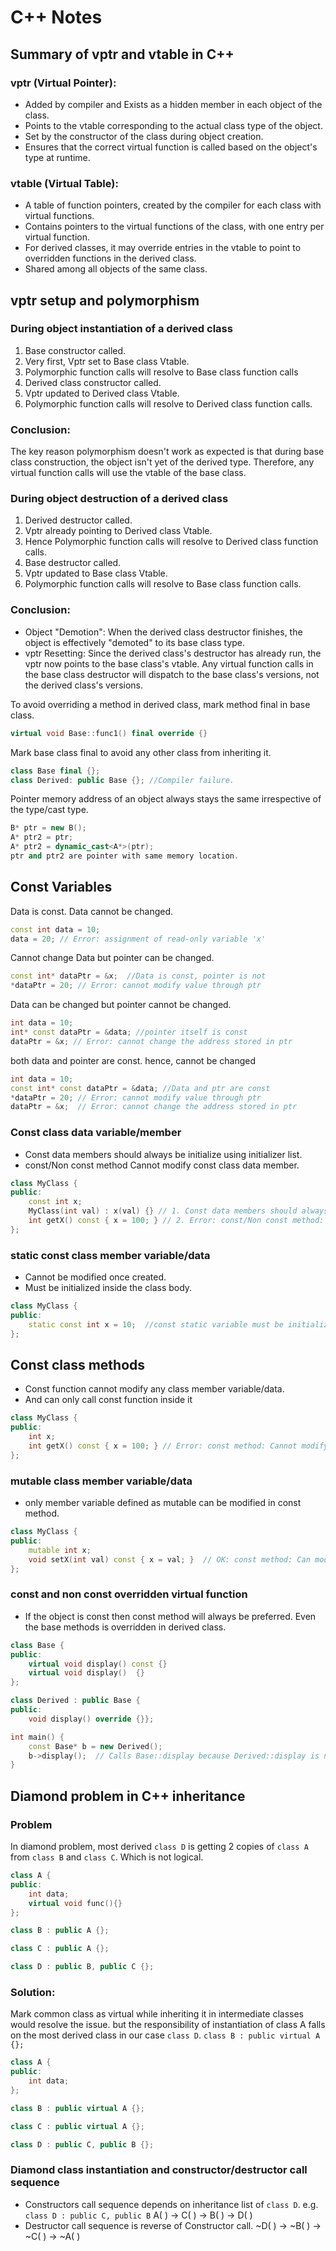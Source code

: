 # C++ Notes

##  Summary of vptr and vtable in C++


### vptr (Virtual Pointer):
-	Added by compiler and Exists as a hidden member in each object of the class.
-	Points to the vtable corresponding to the actual class type of the object.
-	Set by the constructor of the class during object creation.
-	Ensures that the correct virtual function is called based on the object's type at runtime.
###	vtable (Virtual Table):
-	A table of function pointers, created by the compiler for each class with virtual functions.
-	Contains pointers to the virtual functions of the class, with one entry per virtual function.
-	For derived classes, it may override entries in the vtable to point to overridden functions in the derived class.
-	Shared among all objects of the same class.


## vptr setup and polymorphism

### During object instantiation of a derived class
1.	Base constructor called.
2.	Very first, Vptr set to Base class Vtable.
3.	Polymorphic function calls will resolve to Base class function calls
4.	Derived class constructor called.
5.	Vptr updated to Derived class Vtable.
6.	Polymorphic function calls will resolve to Derived class function calls.

### Conclusion:
The key reason polymorphism doesn't work as expected is that during base class construction, the object isn't yet of the derived type. Therefore, any virtual function calls will use the vtable of the base class.

### During object destruction of a derived class
1.	Derived destructor called.
2.	Vptr already pointing to Derived class Vtable.
3.	Hence Polymorphic function calls will resolve to Derived class function calls.
4.	Base destructor called.
5.	Vptr updated to Base class Vtable.
6.	Polymorphic function calls will resolve to Base class function calls.
### Conclusion:
- Object "Demotion": When the derived class destructor finishes, the object is effectively "demoted" to its base class type.
- vptr Resetting: Since the derived class's destructor has already run, the vptr now points to the base class's vtable. Any virtual function calls in the base class destructor will dispatch to the base class's versions, not the derived class's versions.

To avoid overriding a method in derived class, mark method final in base class.
```cpp
virtual void Base::func1() final override {}
```


Mark base class final to avoid any other class from inheriting it.
```cpp
class Base final {};
class Derived: public Base {}; //Compiler failure.
```

Pointer memory address of an object always stays the same irrespective of the type/cast type.
```cpp
B* ptr = new B();
A* ptr2 = ptr;
A* ptr2 = dynamic_cast<A*>(ptr);
ptr and ptr2 are pointer with same memory location.
```

## Const Variables

Data is const. Data cannot be changed.
```cpp
const int data = 10;
data = 20; // Error: assignment of read-only variable 'x'
```
Cannot change Data but pointer can be changed.
```cpp
const int* dataPtr = &x;  //Data is const, pointer is not
*dataPtr = 20; // Error: cannot modify value through ptr
```

Data can be changed but pointer cannot be changed.
```cpp
int data = 10;
int* const dataPtr = &data; //pointer itself is const
dataPtr = &x; // Error: cannot change the address stored in ptr
```

both data and pointer are const. hence, cannot be changed
```cpp
int data = 10;
const int* const dataPtr = &data; //Data and ptr are const
*dataPtr = 20; // Error: cannot modify value through ptr
dataPtr = &x;  // Error: cannot change the address stored in ptr
```

### Const class data variable/member
- Const data members should always be initialize using initializer list. 
- const/Non const method Cannot modify const class data member.
```cpp
class MyClass {
public:
    const int x;
    MyClass(int val) : x(val) {} // 1. Const data members should always be initialize using initializer list 
    int getX() const { x = 100; } // 2. Error: const/Non const method: Cannot modify const class data member
};
```

### static const class member variable/data
- Cannot be modified  once created.
- Must be initialized  inside the class body.
```cpp
class MyClass {
public:
    static const int x = 10;  //const static variable must be initialized inside the class
};
```

## Const class methods
- Const function cannot modify any class member variable/data.
- And can only call const function inside it
```cpp
class MyClass {
public:
    int x;
    int getX() const { x = 100; } // Error: const method: Cannot modify class data 
};
```
### mutable class member variable/data
- only member variable defined as mutable can be modified in const method.
```cpp
class MyClass {
public:
    mutable int x; 
    void setX(int val) const { x = val; }  // OK: const method: Can modify x because x is mutable
};
```

### const and non const overridden virtual function
- If the object is const then const method will always be preferred. Even the base methods is overridden in derived class. 
```cpp
class Base {
public:
    virtual void display() const {}
    virtual void display()  {}
};

class Derived : public Base {
public:
    void display() override {}};

int main() {
    const Base* b = new Derived();
    b->display();  // Calls Base::display because Derived::display is not const
}
```


## Diamond problem in C++ inheritance

### Problem
   In diamond problem, most derived `class D` is getting 2 copies of `class A` from `class B` and `class C`. Which is not logical.

```cpp
class A {
public:
    int data;
    virtual void func(){}
};

class B : public A {};

class C : public A {};

class D : public B, public C {};
```

### Solution:  
   Mark common class as virtual while inheriting it in intermediate classes would resolve the issue. but the responsibility of instantiation of class A falls on the most derived class in our case `class D`.
   `class B : public virtual A {};`
```cpp
class A {
public:
    int data;
};

class B : public virtual A {};

class C : public virtual A {};

class D : public C, public B {};
```

### Diamond class instantiation  and  constructor/destructor call sequence
- Constructors call sequence depends on inheritance list of `class D`.
     e.g. `class D : public C, public B`
         A( ) -> C( ) -> B( ) -> D( )
- Destructor call sequence is reverse of Constructor call.
    ~D( ) -> ~B( ) -> ~C( ) -> ~A( )
